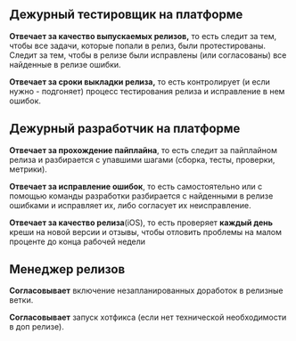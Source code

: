 ## Дежурный тестировщик на платформе

**Отвечает за качество выпускаемых релизов,** то есть следит за тем, чтобы все задачи, которые попали в релиз, были протестированы. Следит за тем, чтобы в релизе были исправлены (или согласованы) все найденные в релизе ошибки.

**Отвечает за сроки выкладки релиза,** то есть контролирует (и если нужно - подгоняет) процесс тестирования релиза и исправление в нем ошибок.

## Дежурный разработчик на платформе

**Отвечает за прохождение пайплайна**, то есть следит за пайплайном релиза и разбирается с упавшими шагами (сборка, тесты, проверки, метрики).

**Отвечает за исправление ошибок**, то есть самостоятельно или с помощью команды разработки разбирается с найденными в релизе ошибками и исправляет их, либо согласует их неисправление.

**Отвечает за качество релиза**(iOS), то есть проверяет **каждый день** креши на новой версии и отзывы, чтобы отловить проблемы на малом проценте до конца рабочей недели

## Менеджер релизов

**Согласовывает** включение незапланированных доработок в релизные ветки.

**Согласовывает** запуск хотфикса (если нет технической необходимости в доп релизе).
